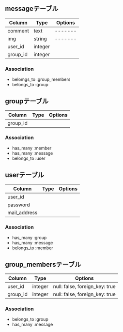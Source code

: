 ## messageテーブル

|Column|Type|Options|
|------|----|-------|
|comment|text|-------|
|img|string|-------|
|user_id|integer|
|group_id|integer|

### Association
- belomgs_to :group_members
- belongs_to :group

## groupテーブル

|Column|Type|Options|
|------|----|-------|
|group_id|

### Association
- has_many :member
- has_many :message
- belongs_to :user

## userテーブル

|Column|Type|Options|
|------|----|-------|
|user_id|
|password|
|mail_address|

### Association
- has_many :group
- has_many :message
- belongs_to :member

## group_membersテーブル

|Column|Type|Options|
|------|----|-------|
|user_id|integer|null: false, foreign_key: true|
|group_id|integer|null: false, foreign_key: true|

### Association
- belongs_to :group
- has_many :message
